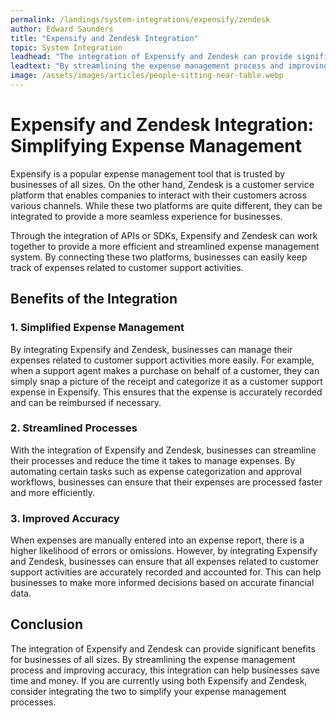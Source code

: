 ```yaml
---
permalink: /landings/system-integrations/expensify/zendesk
author: Edward Saunders
title: "Expensify and Zendesk Integration"
topic: System Integration
leadhead: "The integration of Expensify and Zendesk can provide significant benefits for businesses of all sizes"
leadtext: "By streamlining the expense management process and improving accuracy, this integration can help businesses save time and money. If you are currently using both Expensify and Zendesk, consider integrating the two to simplify your expense management processes."
image: /assets/images/articles/people-sitting-near-table.webp
---
```

<div class="arttext">
<h1>Expensify and Zendesk Integration: Simplifying Expense Management</h1>

<p>Expensify is a popular expense management tool that is trusted by businesses of all sizes. On the other hand, Zendesk is a customer service platform that enables companies to interact with their customers across various channels. While these two platforms are quite different, they can be integrated to provide a more seamless experience for businesses.</p>

<p>Through the integration of APIs or SDKs, Expensify and Zendesk can work together to provide a more efficient and streamlined expense management system. By connecting these two platforms, businesses can easily keep track of expenses related to customer support activities.</p>

<h2>Benefits of the Integration</h2>

<h3>1. Simplified Expense Management</h3>
<p>By integrating Expensify and Zendesk, businesses can manage their expenses related to customer support activities more easily. For example, when a support agent makes a purchase on behalf of a customer, they can simply snap a picture of the receipt and categorize it as a customer support expense in Expensify. This ensures that the expense is accurately recorded and can be reimbursed if necessary.</p>

<h3>2. Streamlined Processes</h3>
<p>With the integration of Expensify and Zendesk, businesses can streamline their processes and reduce the time it takes to manage expenses. By automating certain tasks such as expense categorization and approval workflows, businesses can ensure that their expenses are processed faster and more efficiently.</p>

<h3>3. Improved Accuracy</h3>
<p>When expenses are manually entered into an expense report, there is a higher likelihood of errors or omissions. However, by integrating Expensify and Zendesk, businesses can ensure that all expenses related to customer support activities are accurately recorded and accounted for. This can help businesses to make more informed decisions based on accurate financial data.</p>

<h2>Conclusion</h2>
<p>The integration of Expensify and Zendesk can provide significant benefits for businesses of all sizes. By streamlining the expense management process and improving accuracy, this integration can help businesses save time and money. If you are currently using both Expensify and Zendesk, consider integrating the two to simplify your expense management processes.</p>

</div>